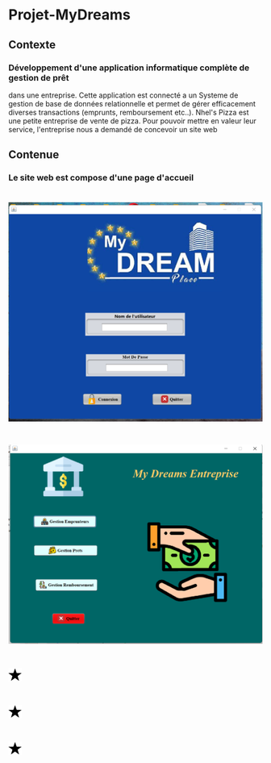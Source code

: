 # Projet-MyDreams

## Contexte
### Développement d'une application informatique complète de gestion de prêt
dans une entreprise. Cette application est connecté a un Systeme de gestion de
base de données relationnelle et permet de gérer efficacement diverses
transactions (emprunts, remboursement etc..). 
Nhel's Pizza est une petite entreprise de vente de pizza. Pour pouvoir mettre en valeur leur service, l'entreprise nous a demandé de concevoir un site web 


## Contenue
### Le site web est compose d'une page d'accueil

# ![nhelissa01](https://github.com/nhelissa01/Projet-MyDreams/blob/main/views/mydreams.png)
# ![nhelissa01](https://github.com/nhelissa01/Projet-MyDreams/blob/main/views/interface2.png)
# ![nhelissa01](https://github.com/nhelissa01/Projet-MyDreams/blob/main/src/Icon/28-star.png)
# ![nhelissa01](https://github.com/nhelissa01/Projet-MyDreams/blob/main/src/Icon/28-star.png)
# ![nhelissa01](https://github.com/nhelissa01/Projet-MyDreams/blob/main/src/Icon/28-star.png)
